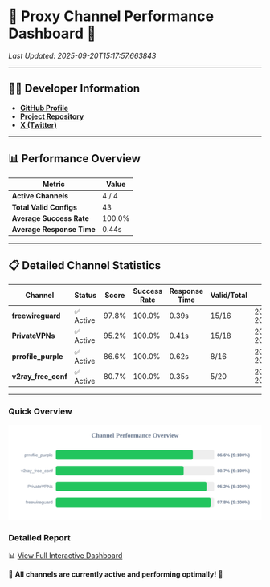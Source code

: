 # 🌟 Proxy Channel Performance Dashboard 🌟

_Last Updated: 2025-09-20T15:17:57.663843_

---

## 👩‍💻 Developer Information

- **[GitHub Profile](https://github.com/4n0nymou3)**  
- **[Project Repository](https://github.com/4n0nymou3/multi-proxy-config-fetcher)**  
- **[X (Twitter)](https://x.com/4n0nymou3)**  

---

## 📊 Performance Overview

| Metric                | Value       |
|-----------------------|-------------|
| **Active Channels**   | 4 / 4       |
| **Total Valid Configs** | 43          |
| **Average Success Rate** | 100.0%      |
| **Average Response Time** | 0.44s       |

---

## 📋 Detailed Channel Statistics

| Channel          | Status     | Score  | Success Rate | Response Time | Valid/Total | Last Success               |
|------------------|------------|--------|--------------|---------------|-------------|----------------------------|
| **freewireguard**  | ✅ Active  | 97.8%  | 100.0% | 0.39s         | 15/16       | 2025-09-20T15:17:57.662124 |
| **PrivateVPNs**  | ✅ Active  | 95.2%  | 100.0% | 0.41s         | 15/18       | 2025-09-20T15:17:57.246132 |
| **prrofile_purple**  | ✅ Active  | 86.6%  | 100.0% | 0.62s         | 8/16       | 2025-09-20T15:17:56.357501 |
| **v2ray_free_conf**  | ✅ Active  | 80.7%  | 100.0% | 0.35s         | 5/20       | 2025-09-20T15:17:56.801017 |

---

### Quick Overview
<div align="center">
  <a href="https://raw.githubusercontent.com/nullluser/NullRepo/refs/heads/main/assets/channel_stats_chart.svg">
    <img src="https://raw.githubusercontent.com/nullluser/NullRepo/refs/heads/main/assets/channel_stats_chart.svg" alt="Source Performance Statistics" width="800">
  </a>
</div>

### Detailed Report
📊 [View Full Interactive Dashboard](https://htmlpreview.github.io/?https://github.com/nullluser/NullRepo/blob/main/assets/performance_report.html)

🎉 **All channels are currently active and performing optimally!** 🎉
